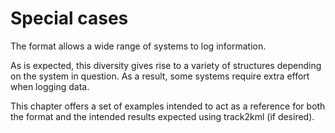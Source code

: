 # Special cases
The format allows a wide range of systems to log information.

As is expected, this diversity gives rise to a variety of structures
depending on the system in question. As a result, some systems
require extra effort when logging data.

This chapter offers a set of examples intended to act as a reference
for both the format and the intended results expected using 
track2kml (if desired).





